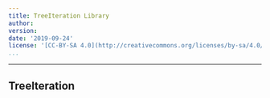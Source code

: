 ```yaml
---
title: TreeIteration Library
author:
version:
date: '2019-09-24'
license: '[CC-BY-SA 4.0](http://creativecommons.org/licenses/by-sa/4.0/)'
...
```


---

## TreeIteration

